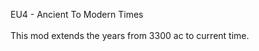 EU4 - Ancient To Modern Times</br>
</br>
This mod extends the years from 3300 ac to current time.</br>
